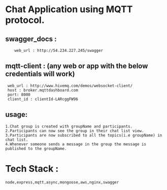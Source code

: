 # Chat Application using MQTT protocol.
## swagger_docs : 
```
    web_url : http://54.234.227.245/swagger
```
## mqtt-client : (any web or app with the below credentials will work)
   ```
    web_url : http://www.hivemq.com/demos/websocket-client/
    host : broker.mqttdashboard.com
    port: 8000
    client_id : clientId-LARcggFW96
```
## usage:
``` 
1.Chat group is created with groupName and participants.
2.Participants can now see the group in their chat list view.
3.Participants are now subscribed to all the topics(i.e groupName) in chat list.
4.Whenever someone sends a message in the group the message is published to the groupName.
```
# Tech Stack :
```
node,express,mqtt,async,mongoose,aws,nginx,swagger
```
